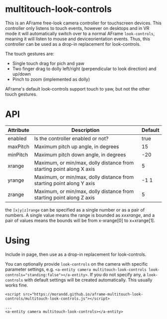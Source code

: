 # multitouch-look-controls

This is an AFrame free-look camera controller for touchscreen devices. This controller only listens to touch events, however on desktops and in VR mode it will automatically switch over to a normal AFrame `look-controls`, meaning it will listen to mouse and deviceorientation events. Thus, this controller can be used as a drop-in replacement for look-controls.

The touch gestures are:
* Single touch drag for pich and yaw
* Two finger drag to dolly left/right (perpendicular to look direction) and up/down
* Pinch to zoom (implemented as dolly)

AFrame's default look-controls support touch to yaw, but not the other touch gestures.

# API #

Attribute | Description | Default
--- | --- | ---
enabled | Is the controller enabled or not? | true
maxPitch | Maximum pitch up angle, in degrees | 15
minPitch | Maximum pitch down angle, in degrees | -20
xrange | Maximum, or min/max, dolly distance from starting point along X axis | 5
yrange | Maximum, or min/max, dolly distance from starting point along Y axis | -1 1
zrange | Maximum, or min/max, dolly distance from starting point along Z axis | 5

the `[x|y|z]range` can be specified as a single number or as a pair of numbers. A single value means the range is
bounded as _x&plusmn;xrange_, and a pair of values means the bounds will be from x-xrange[0] to x+xrange[1]. 

# Using #

Include in page, then use as a drop-in replacement for look-controls.

You can optionally provide `look-controls` on the camera with specific parameter settings,  e.g. `<a-entity camera multitouch-look-controls look-controls="standing:false"></a-entity>`. If you do not specify any, a  `look-controls` with default settings will be created automatically. This usually works fine.

```
<script src="https://morandd.github.io/aframe-multitouch-look-controls/multitouch-look-controls.js"></script>

...
<a-entity camera multitouch-look-controls></a-entity>
```



